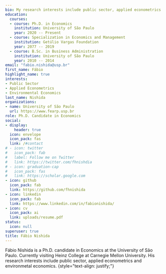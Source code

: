 ```yaml
---
bio: My research interests include public sector, applied econometrics and environmetal economics.
education:
  courses:
  - course: Ph.D. in Economics
    institution: University of São Paulo
    year: 2020 -- Present
  - course: Specialization in Economics and Management
    institution: Getúlio Vargas Foundation
    year: 2077 -- 2019
  - course: B.Sc. in Business Administration
    institution: University of São Paulo
    year: 2010 -- 2014
email: "fabio.nishida@usp.br"
first_name: Fábio
highlight_name: true
interests:
- Public Sector
- Applied Econometrics
- Environmental Economics
last_name: Nishida
organizations:
- name: University of São Paulo
  url: https://www.fearp.usp.br
role: Ph.D. Candidate in Economics
social:
- display:
    header: true
  icon: envelope
  icon_pack: fas
  link: /#contact
# - icon: twitter
#   icon_pack: fab
#   label: Follow me on Twitter
#   link: https://twitter.com/fhnishdia
# - icon: graduation-cap
#   icon_pack: fas
#   link: https://scholar.google.com
- icon: github
  icon_pack: fab
  link: https://github.com/fhnishida
- icon: linkedin
  icon_pack: fab
  link: https://www.linkedin.com/in/fabionishida/
- icon: cv
  icon_pack: ai
  link: uploads/resume.pdf
status:
  icon: null
superuser: true
title: Fábio Nishida
---
```


Fábio Nishida is a Ph.D. candidate in Economics at the University of São Paulo. Currently visiting Heinz College at Carnegie Mellon University. His research interests include public sector, applied econometrics and environmetal economics.
{style="text-align: justify;"}
